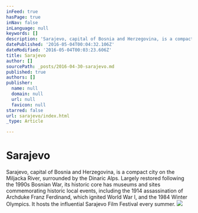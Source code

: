 ```yaml
---
inFeed: true
hasPage: true
inNav: false
inLanguage: null
keywords: []
description: 'Sarajevo, capital of Bosnia and Herzegovina, is a compact city on the Miljacka River, surrounded by the Dinaric Alps. Largely restored following the 1990s Bosnian War, its historic core has museums and sites commemorating historic local events, including the 1914 assassination of Archduke Franz Ferdinand, which ignited World War I, and the 1984 Winter Olympics. It hosts the influential Sarajevo Film Festival every summer.'
datePublished: '2016-05-04T00:04:32.106Z'
dateModified: '2016-05-04T00:03:23.606Z'
title: Sarajevo
author: []
sourcePath: _posts/2016-04-30-sarajevo.md
published: true
authors: []
publisher:
  name: null
  domain: null
  url: null
  favicon: null
starred: false
url: sarajevo/index.html
_type: Article

---
```

# Sarajevo

Sarajevo, capital of Bosnia and Herzegovina, is a compact city on the Miljacka River, surrounded by the Dinaric Alps. Largely restored following the 1990s Bosnian War, its historic core has museums and sites commemorating historic local events, including the 1914 assassination of Archduke Franz Ferdinand, which ignited World War I, and the 1984 Winter Olympics. It hosts the influential Sarajevo Film Festival every summer.
![](https://the-grid-user-content.s3-us-west-2.amazonaws.com/e09dae07-7de0-408c-957d-60b688ba3153.jpg)